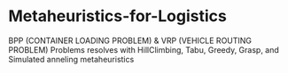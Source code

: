 # Metaheuristics-for-Logistics
BPP (CONTAINER LOADING PROBLEM) &amp; VRP (VEHICLE ROUTING PROBLEM) Problems resolves with HillClimbing, Tabu, Greedy, Grasp, and Simulated anneling metaheuristics
